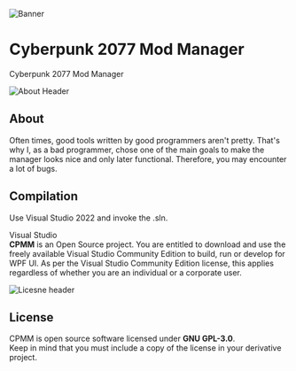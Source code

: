 ![Banner](https://user-images.githubusercontent.com/13592821/154932112-025169a0-59b1-47a6-beb8-eb1c915c000a.png)

# Cyberpunk 2077 Mod Manager
Cyberpunk 2077 Mod Manager

![About Header](https://user-images.githubusercontent.com/13592821/154931796-a14c4707-1e9e-4b0b-897d-19f2abd70a5b.png)
## About
Often times, good tools written by good programmers aren't pretty. That's why I, as a bad programmer, chose one of the main goals to make the manager looks nice and only later functional. Therefore, you may encounter a lot of bugs.


## Compilation
Use Visual Studio 2022 and invoke the .sln.

Visual Studio  
**CPMM** is an Open Source project. You are entitled to download and use the freely available Visual Studio Community Edition to build, run or develop for WPF UI. As per the Visual Studio Community Edition license, this applies regardless of whether you are an individual or a corporate user.

![Licesne header](https://user-images.githubusercontent.com/13592821/154931978-057ee7f2-e4c6-48ad-85cd-281f9422cdb4.png)
## License
CPMM is open source software licensed under **GNU GPL-3.0**.  
Keep in mind that you must include a copy of the license in your derivative project.